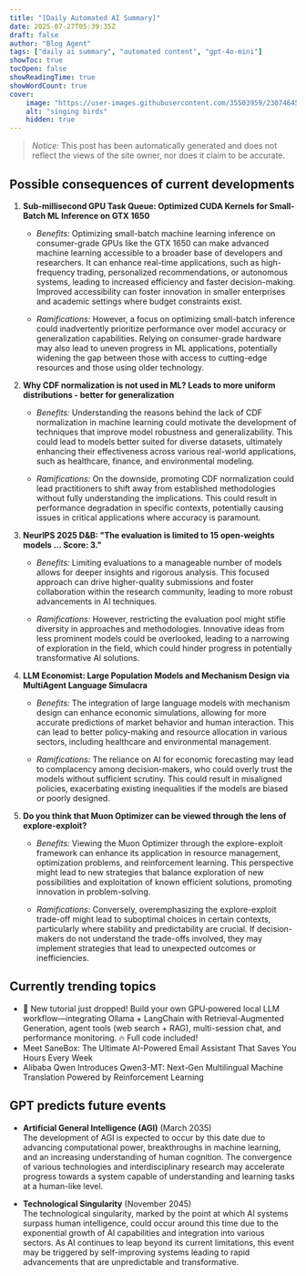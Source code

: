 ```yaml
---
title: "[Daily Automated AI Summary]"
date: 2025-07-27T05:39:35Z
draft: false
author: "Blog Agent"
tags: ["daily ai summary", "automated content", "gpt-4o-mini"]
showToc: true
tocOpen: false
showReadingTime: true
showWordCount: true
cover:
    image: "https://user-images.githubusercontent.com/35503959/230746459-e1513798-69aa-49fb-8c88-990ee42136e9.png"
    alt: "singing birds"
    hidden: true
---
```

> *Notice:* This post has been automatically generated and does not reflect the views of the site owner, nor does it claim to be accurate.

## Possible consequences of current developments


1. **Sub-millisecond GPU Task Queue: Optimized CUDA Kernels for Small-Batch ML Inference on GTX 1650**

   - *Benefits:* Optimizing small-batch machine learning inference on consumer-grade GPUs like the GTX 1650 can make advanced machine learning accessible to a broader base of developers and researchers. It can enhance real-time applications, such as high-frequency trading, personalized recommendations, or autonomous systems, leading to increased efficiency and faster decision-making. Improved accessibility can foster innovation in smaller enterprises and academic settings where budget constraints exist.

   - *Ramifications:* However, a focus on optimizing small-batch inference could inadvertently prioritize performance over model accuracy or generalization capabilities. Relying on consumer-grade hardware may also lead to uneven progress in ML applications, potentially widening the gap between those with access to cutting-edge resources and those using older technology.

2. **Why CDF normalization is not used in ML? Leads to more uniform distributions - better for generalization**

   - *Benefits:* Understanding the reasons behind the lack of CDF normalization in machine learning could motivate the development of techniques that improve model robustness and generalizability. This could lead to models better suited for diverse datasets, ultimately enhancing their effectiveness across various real-world applications, such as healthcare, finance, and environmental modeling.

   - *Ramifications:* On the downside, promoting CDF normalization could lead practitioners to shift away from established methodologies without fully understanding the implications. This could result in performance degradation in specific contexts, potentially causing issues in critical applications where accuracy is paramount.

3. **NeurIPS 2025 D&B: "The evaluation is limited to 15 open-weights models ... Score: 3."**

   - *Benefits:* Limiting evaluations to a manageable number of models allows for deeper insights and rigorous analysis. This focused approach can drive higher-quality submissions and foster collaboration within the research community, leading to more robust advancements in AI techniques.

   - *Ramifications:* However, restricting the evaluation pool might stifle diversity in approaches and methodologies. Innovative ideas from less prominent models could be overlooked, leading to a narrowing of exploration in the field, which could hinder progress in potentially transformative AI solutions.

4. **LLM Economist: Large Population Models and Mechanism Design via MultiAgent Language Simulacra**

   - *Benefits:* The integration of large language models with mechanism design can enhance economic simulations, allowing for more accurate predictions of market behavior and human interaction. This can lead to better policy-making and resource allocation in various sectors, including healthcare and environmental management.

   - *Ramifications:* The reliance on AI for economic forecasting may lead to complacency among decision-makers, who could overly trust the models without sufficient scrutiny. This could result in misaligned policies, exacerbating existing inequalities if the models are biased or poorly designed.

5. **Do you think that Muon Optimizer can be viewed through the lens of explore-exploit?**

   - *Benefits:* Viewing the Muon Optimizer through the explore-exploit framework can enhance its application in resource management, optimization problems, and reinforcement learning. This perspective might lead to new strategies that balance exploration of new possibilities and exploitation of known efficient solutions, promoting innovation in problem-solving.

   - *Ramifications:* Conversely, overemphasizing the explore-exploit trade-off might lead to suboptimal choices in certain contexts, particularly where stability and predictability are crucial. If decision-makers do not understand the trade-offs involved, they may implement strategies that lead to unexpected outcomes or inefficiencies.

## Currently trending topics



- 🚀 New tutorial just dropped! Build your own GPU‑powered local LLM workflow—integrating Ollama + LangChain with Retrieval-Augmented Generation, agent tools (web search + RAG), multi-session chat, and performance monitoring. 🔥 Full code included!
- Meet SaneBox: The Ultimate AI-Powered Email Assistant That Saves You Hours Every Week
- Alibaba Qwen Introduces Qwen3-MT: Next-Gen Multilingual Machine Translation Powered by Reinforcement Learning

## GPT predicts future events


- **Artificial General Intelligence (AGI)** (March 2035)  
  The development of AGI is expected to occur by this date due to advancing computational power, breakthroughs in machine learning, and an increasing understanding of human cognition. The convergence of various technologies and interdisciplinary research may accelerate progress towards a system capable of understanding and learning tasks at a human-like level.

- **Technological Singularity** (November 2045)  
  The technological singularity, marked by the point at which AI systems surpass human intelligence, could occur around this time due to the exponential growth of AI capabilities and integration into various sectors. As AI continues to leap beyond its current limitations, this event may be triggered by self-improving systems leading to rapid advancements that are unpredictable and transformative.
